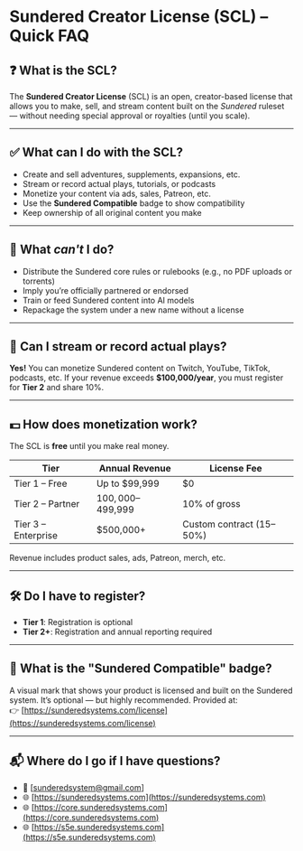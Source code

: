 # Sundered Creator License (SCL) – Quick FAQ

## ❓ What is the SCL?
The **Sundered Creator License** (SCL) is an open, creator-based license that allows you to make, sell, and stream content built on the *Sundered* ruleset — without needing special approval or royalties (until you scale).

---

## ✅ What can I do with the SCL?
- Create and sell adventures, supplements, expansions, etc.
- Stream or record actual plays, tutorials, or podcasts
- Monetize your content via ads, sales, Patreon, etc.
- Use the **Sundered Compatible** badge to show compatibility
- Keep ownership of all original content you make

---

## 🚫 What *can't* I do?
- Distribute the Sundered core rules or rulebooks (e.g., no PDF uploads or torrents)
- Imply you’re officially partnered or endorsed
- Train or feed Sundered content into AI models
- Repackage the system under a new name without a license

---

## 🎥 Can I stream or record actual plays?
**Yes!** You can monetize Sundered content on Twitch, YouTube, TikTok, podcasts, etc. If your revenue exceeds **$100,000/year**, you must register for **Tier 2** and share 10%.

---

## 💵 How does monetization work?

The SCL is **free** until you make real money.

| Tier | Annual Revenue | License Fee |
|------|----------------|-------------|
| Tier 1 – Free | Up to $99,999 | $0 |
| Tier 2 – Partner | $100,000–$499,999 | 10% of gross |
| Tier 3 – Enterprise | $500,000+ | Custom contract (15–50%) |

Revenue includes product sales, ads, Patreon, merch, etc.

---

## 🛠 Do I have to register?
- **Tier 1**: Registration is optional
- **Tier 2+**: Registration and annual reporting required

---

## 🧵 What is the "Sundered Compatible" badge?
A visual mark that shows your product is licensed and built on the Sundered system. It’s optional — but highly recommended. Provided at:  
👉 [https://sunderedsystems.com/license](https://sunderedsystems.com/license)

---

## 📬 Where do I go if I have questions?
- 📧 [sunderedsystem@gmail.com]
- 🌐 [https://sunderedsystems.com](https://sunderedsystems.com)
- 🌐 [https://core.sunderedsystems.com](https://core.sunderedsystems.com)
- 🌐 [https://s5e.sunderedsystems.com](https://s5e.sunderedsystems.com)
